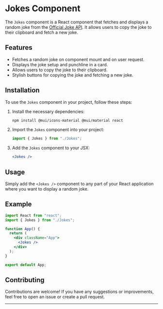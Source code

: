 # Jokes Component

The `Jokes` component is a React component that fetches and displays a random joke from the [Official Joke API](https://official-joke-api.appspot.com/). It allows users to copy the joke to their clipboard and fetch a new joke.

## Features
- Fetches a random joke on component mount and on user request.
- Displays the joke setup and punchline in a card.
- Allows users to copy the joke to their clipboard.
- Stylish buttons for copying the joke and fetching a new joke.

## Installation
To use the `Jokes` component in your project, follow these steps:

1. Install the necessary dependencies:
   ```bash
   npm install @mui/icons-material @mui/material react
   ```

2. Import the `Jokes` component into your project:
   ```javascript
   import { Jokes } from "./Jokes";
   ```

3. Add the `Jokes` component to your JSX:
   ```jsx
   <Jokes />
   ```

## Usage
Simply add the `<Jokes />` component to any part of your React application where you want to display a random joke.

## Example
```jsx
import React from "react";
import { Jokes } from "./Jokes";

function App() {
  return (
    <div className="App">
      <Jokes />
    </div>
  );
}

export default App;
```

## Contributing
Contributions are welcome! If you have any suggestions or improvements, feel free to open an issue or create a pull request.

---